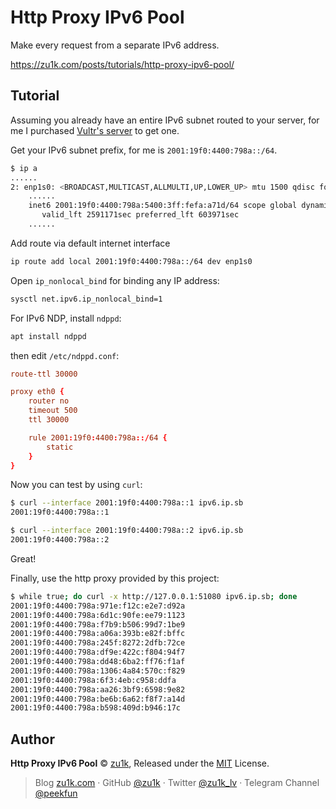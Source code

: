 # Http Proxy IPv6 Pool

Make every request from a separate IPv6 address.

https://zu1k.com/posts/tutorials/http-proxy-ipv6-pool/

## Tutorial

Assuming you already have an entire IPv6 subnet routed to your server, for me I purchased [Vultr's server](https://www.vultr.com/?ref=9039594-8H) to get one.

Get your IPv6 subnet prefix, for me is `2001:19f0:4400:798a::/64`.

```sh
$ ip a
......
2: enp1s0: <BROADCAST,MULTICAST,ALLMULTI,UP,LOWER_UP> mtu 1500 qdisc fq state UP group default qlen 1000
    ......
    inet6 2001:19f0:4400:798a:5400:3ff:fefa:a71d/64 scope global dynamic mngtmpaddr 
       valid_lft 2591171sec preferred_lft 603971sec
    ......
```

Add route via default internet interface

```sh
ip route add local 2001:19f0:4400:798a::/64 dev enp1s0
```

Open `ip_nonlocal_bind` for binding any IP address:

```sh
sysctl net.ipv6.ip_nonlocal_bind=1
```

For IPv6 NDP, install `ndppd`:

```sh
apt install ndppd
```

then edit `/etc/ndppd.conf`:


```conf
route-ttl 30000

proxy eth0 {
    router no
    timeout 500
    ttl 30000

    rule 2001:19f0:4400:798a::/64 {
        static
    }
}
```

Now you can test by using `curl`:

```sh
$ curl --interface 2001:19f0:4400:798a::1 ipv6.ip.sb
2001:19f0:4400:798a::1

$ curl --interface 2001:19f0:4400:798a::2 ipv6.ip.sb
2001:19f0:4400:798a::2
```

Great!

Finally, use the http proxy provided by this project:

```sh
$ while true; do curl -x http://127.0.0.1:51080 ipv6.ip.sb; done
2001:19f0:4400:798a:971e:f12c:e2e7:d92a
2001:19f0:4400:798a:6d1c:90fe:ee79:1123
2001:19f0:4400:798a:f7b9:b506:99d7:1be9
2001:19f0:4400:798a:a06a:393b:e82f:bffc
2001:19f0:4400:798a:245f:8272:2dfb:72ce
2001:19f0:4400:798a:df9e:422c:f804:94f7
2001:19f0:4400:798a:dd48:6ba2:ff76:f1af
2001:19f0:4400:798a:1306:4a84:570c:f829
2001:19f0:4400:798a:6f3:4eb:c958:ddfa
2001:19f0:4400:798a:aa26:3bf9:6598:9e82
2001:19f0:4400:798a:be6b:6a62:f8f7:a14d
2001:19f0:4400:798a:b598:409d:b946:17c
```

## Author

**Http Proxy IPv6 Pool** © [zu1k](https://github.com/zu1k), Released under the [MIT](./LICENSE) License.<br>

> Blog [zu1k.com](https://zu1k.com) · GitHub [@zu1k](https://github.com/zu1k) · Twitter [@zu1k_lv](https://twitter.com/zu1k_lv) · Telegram Channel [@peekfun](https://t.me/peekfun)
